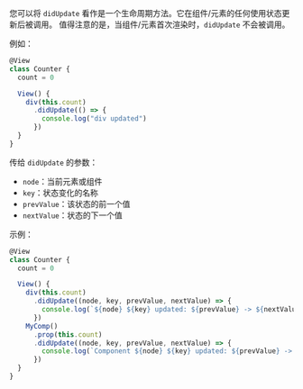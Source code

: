 您可以将 `didUpdate` 看作是一个生命周期方法。它在组件/元素的任何使用状态更新后被调用。
值得注意的是，当组件/元素首次渲染时，`didUpdate` 不会被调用。

例如：
```js
@View
class Counter {
  count = 0

  View() {
    div(this.count)
      .didUpdate(() => {
        console.log("div updated")
      })
  }
}
```

传给 `didUpdate` 的参数：

* `node`：当前元素或组件
* `key`：状态变化的名称
* `prevValue`：该状态的前一个值
* `nextValue`：状态的下一个值

示例：
```js
@View
class Counter {
  count = 0

  View() {
    div(this.count)
      .didUpdate((node, key, prevValue, nextValue) => {
        console.log(`${node} ${key} updated: ${prevValue} -> ${nextValue}`)
      })
    MyComp()
      .prop(this.count)
      .didUpdate((node, key, prevValue, nextValue) => {
        console.log(`Component ${node} ${key} updated: ${prevValue} -> ${nextValue}`)
      })
  }
}
```